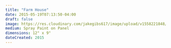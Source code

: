 ```yaml
---
title: "Farm House"
date: 2015-05-19T07:13:50-04:00
draft: false
image: https://res.cloudinary.com/jakegibs617/image/upload/v1558221848/farm-house.png
medium: Spray Paint on Panel
dimensions: 12" x 9"
dateCreated: 2015
---
```





